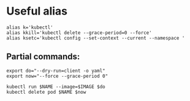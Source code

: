 # Useful alias

```shell
alias k='kubectl'
alias kkill='kubectl delete --grace-period=0 --force'
alias ksetc='kubectl config --set-context --current --namespace '
```

## Partial commands:

```shell
export do="--dry-run=client -o yaml"
export now="--force --grace-period 0"

kubectl run $NAME --image=$IMAGE $do
kubectl delete pod $NAME $now
```
